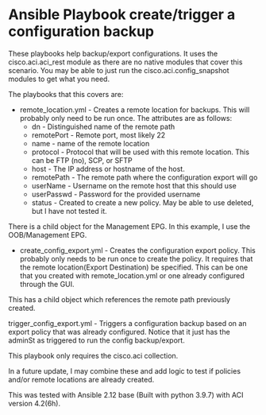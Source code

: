 # <h1>Ansible Playbook create/trigger a configuration backup </h1>

These playbooks help backup/export configurations. It uses the cisco.aci.aci_rest module as there are
no native modules that cover this scenario. You may be able to just run the cisco.aci.config_snapshot modules
to get what you need. 

The playbooks that this covers are:

- remote_location.yml - Creates a remote location for backups. This will probably only need to be run once. The attributes are as follows:
    - dn - Distinguished name of the remote path 
    - remotePort - Remote port, most likely 22
    - name - name of the remote location
    - protocol - Protocol that will be used with this remote location. This can be FTP (no), SCP, or SFTP
    - host - The IP address or hostname of the host. 
    - remotePath - The remote path where the configuration export will go
    - userName - Username on the remote host that this should use
    - userPasswd - Password for the provided username
    - status - Created to create a new policy. May be able to use deleted, but I have not tested it.

There is a child object for the Management EPG. In this example, I use the OOB/Management EPG.

- create_config_export.yml - Creates the configuration export policy. This probably only needs to be run once to create the policy. It requires that the remote location(Export Destination) be specified. This can be one that you created with remote_location.yml or one already configured through the GUI. 

This has a child object which references the remote path previously created.

trigger_config_export.yml - Triggers a configuration backup based on an export policy that was already configured. Notice that it just has the adminSt as triggered to run the config backup/export.

This playbook only requires the cisco.aci collection.

In a future update, I may combine these and add logic to test if policies and/or remote locations are already created.

This was tested with Ansible 2.12 base (Built with python 3.9.7) with ACI version 4.2(6h).
